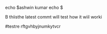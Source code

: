 echo $ashwin kumar
echo $








B
thiisthe latest commt will test how it wiil worki




























#testre 
rftgvhbyjnumkytvcr


